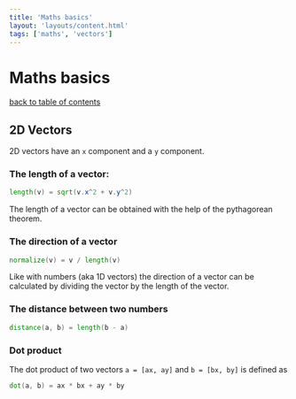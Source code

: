 ```yaml
---
title: 'Maths basics'
layout: 'layouts/content.html'
tags: ['maths', 'vectors']
---
```


# Maths basics

[back to table of contents](../)

## 2D Vectors

2D vectors have an `x` component and a `y` component.

### The length of a vector:

```glsl
length(v) = sqrt(v.x^2 + v.y^2)
```

The length of a vector can be obtained with the help of the
pythagorean theorem.

### The direction of a vector

```glsl
normalize(v) = v / length(v)
```

Like with numbers (aka 1D vectors) the direction of a vector can be calculated
by dividing the vector by the length of the vector.

### The distance between two numbers

```glsl
distance(a, b) = length(b - a)
```

### Dot product

The dot product of two vectors `a = [ax, ay]` and `b = [bx, by]` is defined as

```glsl
dot(a, b) = ax * bx + ay * by
```
